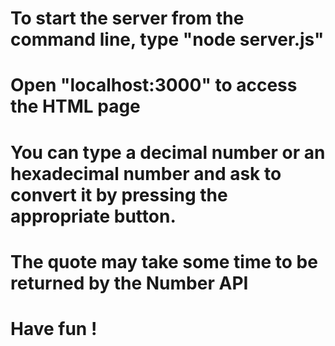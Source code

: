 # To start the server from the command line, type "node server.js"
# Open "localhost:3000" to access the HTML page
# You can type a decimal number or an hexadecimal number and ask to convert it by pressing the appropriate button.
# The quote may take some time to be returned by the Number API
# Have fun !